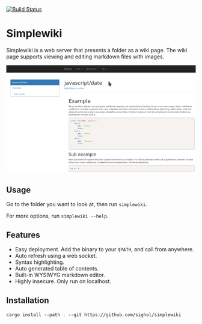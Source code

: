 [![Build Status](https://travis-ci.org/sighol/simplewiki.svg?branch=master)](https://travis-ci.org/sighol/simplewiki)

# Simplewiki

Simplewiki is a web server that presents a folder as a wiki page. The wiki page
supports viewing and editing markdown files with images.

![Screenshot](docs/screenshot.png)

## Usage

Go to the folder you want to look at, then run `simplewiki`.

For more options, run `simplewiki --help`.

## Features

- Easy deployment. Add the binary to your `$PATH`, and call from anywhere.
- Auto refresh using a web socket.
- Syntax highlighting.
- Auto generated table of contents.
- Built-in WYSIWYG markdown editor.
- Highly insecure. Only run on localhost.

## Installation

```
cargo install --path . --git https://github.com/sighol/simplewiki
```
